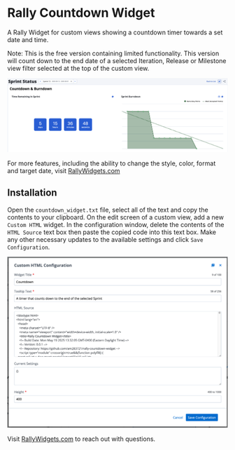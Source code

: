 # Rally Countdown Widget

A Rally Widget for custom views showing a countdown timer towards a set date and time.

Note: This is the free version containing limited functionality. This version will count down to the end date of a selected Iteration, Release or Milestone view filter selected at the top of the custom view.

![Screenshot of Countdown Widget on a custom view](screenshot.png)

For more features, including the ability to change the style, color, format and target date, visit [RallyWidgets.com](https://rallywidgets.com)

## Installation

Open the `countdown_widget.txt` file, select all of the text and copy the contents to your clipboard. On the edit screen of a custom view, add a new `Custom HTML` widget. In the configuration window, delete the contents of the `HTML Source` text box then paste the copied code into this text box. Make any other necessary updates to the available settings and click `Save Configuration`.

![Screenshot of Custom HTML Configuration screen](installation_screenshot.png)

Visit [RallyWidgets.com](https://rallywidgets.com) to reach out with questions.
